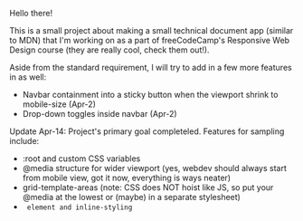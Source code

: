 Hello there! 

This is a small project about making a small technical document app (similar to MDN) that I'm working on as a part of freeCodeCamp's Responsive Web Design course (they are really cool, check them out!).

Aside from the standard requirement, I will try to add in a few more features in as well:

- Navbar containment into a sticky button when the viewport shrink to mobile-size (Apr-2)
- Drop-down toggles inside navbar  (Apr-2)


Update Apr-14:
Project's primary goal completeled.
Features for sampling include:
- :root and custom CSS variables
- @media structure for wider viewport (yes, webdev should always start from mobile view, got it now, everything is ways neater)
- grid-template-areas (note: CSS does NOT hoist like JS, so put your @media at the lowest or (maybe) in a separate stylesheet)
- <code> element and inline-styling